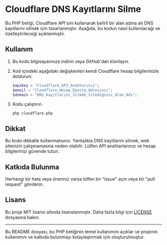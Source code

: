 # Cloudflare DNS Kayıtlarını Silme

Bu PHP betiği, Cloudflare API'sini kullanarak belirli bir alan adına ait DNS kayıtlarını silmek için tasarlanmıştır. Aşağıda, bu kodun nasıl kullanılacağı ve özelleştirileceği açıklanmıştır.

## Kullanım

1. Bu kodu bilgisayarınıza indirin veya GitHub'dan klonlayın.

2. Kod içindeki aşağıdaki değişkenleri kendi Cloudflare hesap bilgilerinizle doldurun:

    ```php
    $apiKey = "Cloudflare_API_Anahtarınız";
    $email = "Cloudflare_Hesap_Eposta_Adresiniz";
    $domain = "DNS_Kayıtlarını_Silmek_Istediğiniz_Alan_Adı";
    ```

3. Kodu çalıştırın.

    ```
    php cloudflare.php
    ```

## Dikkat

Bu kodu dikkatle kullanmalısınız. Yanlışlıkla DNS kayıtlarını silmek, web sitenizin çalışmamasına neden olabilir. Lütfen API anahtarlarınızı ve hesap bilgilerinizi güvende tutun.

## Katkıda Bulunma

Herhangi bir hata veya öneriniz varsa lütfen bir "issue" açın veya bir "pull request" gönderin.

## Lisans

Bu proje MIT lisansı altında lisanslanmıştır. Daha fazla bilgi için [LICENSE](LICENSE) dosyasına bakın.

---

Bu README dosyası, bu PHP betiğinin temel kullanımını açıklar ve projenin kullanımını ve katkıda bulunmayı kolaylaştırmak için oluşturulmuştur.
